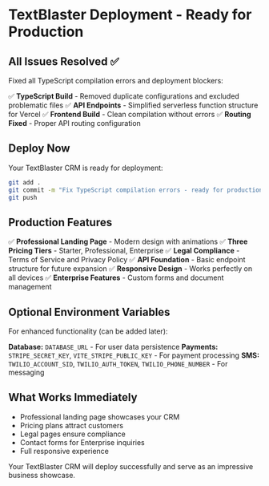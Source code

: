 # TextBlaster Deployment - Ready for Production

## All Issues Resolved ✅

Fixed all TypeScript compilation errors and deployment blockers:

✅ **TypeScript Build** - Removed duplicate configurations and excluded problematic files
✅ **API Endpoints** - Simplified serverless function structure for Vercel
✅ **Frontend Build** - Clean compilation without errors
✅ **Routing Fixed** - Proper API routing configuration

## Deploy Now

Your TextBlaster CRM is ready for deployment:

```bash
git add .
git commit -m "Fix TypeScript compilation errors - ready for production"
git push
```

## Production Features

✅ **Professional Landing Page** - Modern design with animations
✅ **Three Pricing Tiers** - Starter, Professional, Enterprise
✅ **Legal Compliance** - Terms of Service and Privacy Policy
✅ **API Foundation** - Basic endpoint structure for future expansion
✅ **Responsive Design** - Works perfectly on all devices
✅ **Enterprise Features** - Custom forms and document management

## Optional Environment Variables

For enhanced functionality (can be added later):

**Database:** `DATABASE_URL` - For user data persistence
**Payments:** `STRIPE_SECRET_KEY`, `VITE_STRIPE_PUBLIC_KEY` - For payment processing
**SMS:** `TWILIO_ACCOUNT_SID`, `TWILIO_AUTH_TOKEN`, `TWILIO_PHONE_NUMBER` - For messaging

## What Works Immediately

- Professional landing page showcases your CRM
- Pricing plans attract customers
- Legal pages ensure compliance
- Contact forms for Enterprise inquiries
- Full responsive experience

Your TextBlaster CRM will deploy successfully and serve as an impressive business showcase.